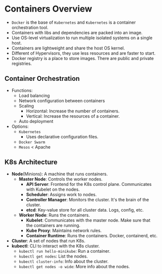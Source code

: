 # Containers Overview

- `Docker` is the base of `Kubernetes` and `Kubernetes` is a container orchestration tool.
- Containers with libs and dependencies are packed into an image.
- Use OS-level virtualization to run multiple isolated systems on a single host.
- Containers are lightweight and share the host OS kernel.
- Different of Hypervisors, they use less resources and are faster to start.
- Docker registry is a place to store images. There are public and private registries.

## Container Orchestration

- Functions:
  - Load balancing
  - Network configuration between containers
  - Scaling
    - Horizontal: Increase the number of containers.
    - Vertical: Increase the resources of a container.
  - Auto deployment
- Options:
  - `Kubernetes`
    - Uses declarative configuration files.
  - `Docker Swarm`
  - `Mesos` < Apache

## K8s Architecture

- **Node**(Minions): A machine that runs containers.
  - **Master Node**: Controls the worker nodes.
    - **API Server**: Frontend for the K8s control plane. Communicates with Kubelet on the nodes.
    - **Scheduler**: Assigns work to nodes.
    - **Controller Manager**: Monitors the cluster. It's the brain of the cluster.
    - **etcd**: Key-value store for all cluster data. Logs, config, etc.
  - **Worker Node**: Runs the containers.
    - **Kubelet**: Communicates with the master node. Make sure that the containers are running.
    - **Kube Proxy**: Maintains network rules.
    - **Container Runtime**: Runs the containers. Docker, containerd, etc.
- **Cluster**: A set of nodes that run K8s.
- **kubectl**: CLI to interact with the K8s cluster.
  - `kubectl run hello-minikube`: Run a container.
  - `kubectl get nodes`: List the nodes.
  - `kubectl cluster-info`: Info about the cluster.
  - `kubectl get nodes -o wide`: More info about the nodes.

